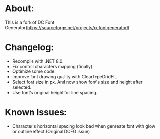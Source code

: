 
# About:
This is a fork of DC Font Generator(https://sourceforge.net/projects/dcfontgenerator/)



# Changelog:

- Recompile with .NET 8.0.
- Fix control characters mapping (finally).
- Optimize some code.
- Improve font drawing quality with ClearTypeGridFit.
- Select font size in px. And now show font's size and height after selected.
- Use font's original height for line spacing.

# Known Issues:
- Character's horizontal spacing look bad when genreate font with glow or outline effect.(Original DCFG issue)
